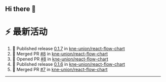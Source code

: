 ## Hi there 👋

<!--

**Here are some ideas to get you started:**

🙋‍♀️ A short introduction - what is your organization all about?
🌈 Contribution guidelines - how can the community get involved?
👩‍💻 Useful resources - where can the community find your docs? Is there anything else the community should know?
🍿 Fun facts - what does your team eat for breakfast?
🧙 Remember, you can do mighty things with the power of [Markdown](https://docs.github.com/github/writing-on-github/getting-started-with-writing-and-formatting-on-github/basic-writing-and-formatting-syntax)
-->


# ⚡ 最新活动

<!--START_SECTION:activity-->
1. 🚀 Published release [0.1.7](https://github.com/kne-union/react-flow-chart/releases/tag/0.1.7) in [kne-union/react-flow-chart](https://github.com/kne-union/react-flow-chart)
2. 🎉 Merged PR [#8](https://github.com/kne-union/react-flow-chart/pull/8) in [kne-union/react-flow-chart](https://github.com/kne-union/react-flow-chart)
3. 💪 Opened PR [#8](https://github.com/kne-union/react-flow-chart/pull/8) in [kne-union/react-flow-chart](https://github.com/kne-union/react-flow-chart)
4. 🚀 Published release [0.1.6](https://github.com/kne-union/react-flow-chart/releases/tag/0.1.6) in [kne-union/react-flow-chart](https://github.com/kne-union/react-flow-chart)
5. 🎉 Merged PR [#7](https://github.com/kne-union/react-flow-chart/pull/7) in [kne-union/react-flow-chart](https://github.com/kne-union/react-flow-chart)
<!--END_SECTION:activity-->

---
